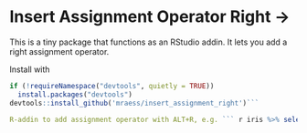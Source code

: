 # Insert Assignment Operator Right ->

This is a tiny package that functions as an RStudio addin. It lets you add a right assignment operator.

Install with 

``` r 
if (!requireNamespace("devtools", quietly = TRUE))
  install.packages("devtools")
devtools::install_github('mraess/insert_assignment_right')```

R-addin to add assignment operator with ALT+R, e.g. ``` r iris %>% select(1:2) -> iris_sub```
